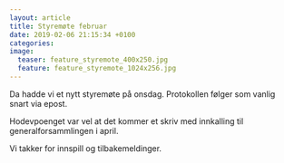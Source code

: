 ```yaml
---
layout: article
title: Styremøte februar
date: 2019-02-06 21:15:34 +0100
categories:
image:
  teaser: feature_styremote_400x250.jpg
  feature: feature_styremote_1024x256.jpg
---
```

Da hadde vi et nytt styremøte på onsdag. Protokollen følger som vanlig snart via epost.

Hodevpoenget var vel at det kommer et skriv med innkalling til generalforsammlingen i april.

Vi takker for innspill og tilbakemeldinger.
